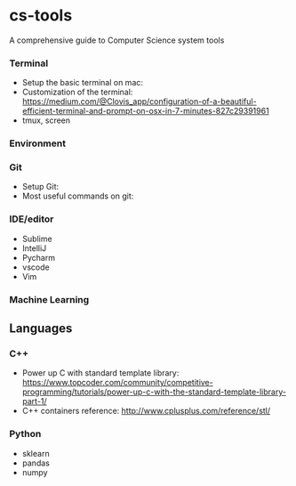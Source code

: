 # cs-tools
A comprehensive guide to Computer Science system tools

### Terminal
- Setup the basic terminal on mac: 
- Customization of the terminal: https://medium.com/@Clovis_app/configuration-of-a-beautiful-efficient-terminal-and-prompt-on-osx-in-7-minutes-827c29391961
- tmux, screen

### Environment

### Git
- Setup Git: 
- Most useful commands on git: 

### IDE/editor
- Sublime
- IntelliJ
- Pycharm
- vscode
- Vim

### Machine Learning


## Languages
### C++
- Power up C with standard template library: https://www.topcoder.com/community/competitive-programming/tutorials/power-up-c-with-the-standard-template-library-part-1/
- C++ containers reference: http://www.cplusplus.com/reference/stl/

### Python
- sklearn
- pandas
- numpy

